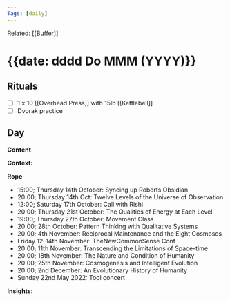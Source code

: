 ```yaml
---
Tags: [daily]
---
```

Related: [[Buffer]]
# {{date: dddd Do MMM (YYYY)}}

## Rituals
- [ ] 1 x 10 [[Overhead Press]] with 15lb [[Kettlebell]]
- [ ] Dvorak practice

## Day
**Content**


**Context:**


**Rope**
- 15:00; Thursday 14th October: Syncing up Roberts Obsidian
- 20:00; Thursday 14th Oct: Twelve Levels of the Universe of Observation
- 12:00; Saturday 17th October: Call with Rishi
- 20:00; Thursday 21st October: The Qualities of Energy at Each Level
- 19:00; Thursday 27th October: Movement Class
- 20:00; 28th October: Pattern Thinking with Qualitative Systems
- 20:00; 4th November: Reciprocal Maintenance and the Eight Cosmoses
- Friday 12-14th November: TheNewCommonSense Conf
- 20:00; 11th November: Transcending the Limitations of Space-time
- 20:00; 18th November: The Nature and Condition of Humanity
- 20:00; 25th November: Cosmogenesis and Intelligent Evolution
- 20:00; 2nd December: An Evolutionary History of Humanity
- Sunday 22nd May 2022: Tool concert

**Insights:**